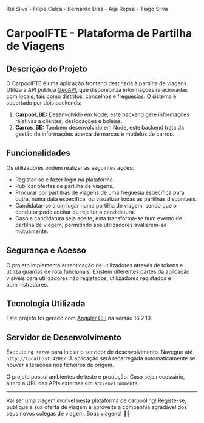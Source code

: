 Rui Silva - Filipe Calça - Bernardo Dias - Aija Repsa - Tiago Silva

# CarpoolFTE - Plataforma de Partilha de Viagens

## Descrição do Projeto

O CarpoolFTE é uma aplicação frontend destinada à partilha de viagens. Utiliza a API pública [GeoAPI](https://docs.geoapi.pt/), que disponibiliza informações relacionadas com locais, tais como distritos, concelhos e freguesias. O sistema é suportado por dois backends:

1. **Carpool_BE:** Desenvolvido em Node, este backend gere informações relativas a clientes, deslocações e boleias.
2. **Carros_BE:** Também desenvolvido em Node, este backend trata da gestão de informações acerca de marcas e modelos de carros.

## Funcionalidades

Os utilizadores podem realizar as seguintes ações:

- Registar-se e fazer login na plataforma.
- Publicar ofertas de partilha de viagens.
- Procurar por partilhas de viagens de uma freguesia específica para outra, numa data específica, ou visualizar todas as partilhas disponíveis.
- Candidatar-se a um lugar numa partilha de viagem, sendo que o condutor pode aceitar ou rejeitar a candidatura.
- Caso a candidatura seja aceite, esta transforma-se num evento de partilha de viagem, permitindo aos utilizadores avaliarem-se mutuamente.

## Segurança e Acesso

O projeto implementa autenticação de utilizadores através de tokens e utiliza guardas de rota funcionais. Existem diferentes partes da aplicação visíveis para utilizadores não registados, utilizadores registados e administradores.

## Tecnologia Utilizada

Este projeto foi gerado com [Angular CLI](https://github.com/angular/angular-cli) na versão 16.2.10.

## Servidor de Desenvolvimento

Execute `ng serve` para iniciar o servidor de desenvolvimento. Navegue até `http://localhost:4200/`. A aplicação será recarregada automaticamente se houver alterações nos ficheiros de origem.

O projeto possui ambientes de teste e produção. Caso seja necessário, altere a URL das APIs externas em `src/environments`.

---

Vai ser uma viagem incrível nesta plataforma de carpooling! Registe-se, publique a sua oferta de viagem e aproveite a companhia agradável dos seus novos colegas de viagem. Boas viagens! 🚗💨
